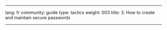 

---

lang: fr
community: guide
type: tactics
weight: 003
title: 3. How to create and maintain secure passwords

---

<stub>

